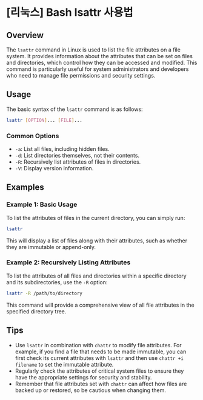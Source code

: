 # [리눅스] Bash lsattr 사용법

## Overview
The `lsattr` command in Linux is used to list the file attributes on a file system. It provides information about the attributes that can be set on files and directories, which control how they can be accessed and modified. This command is particularly useful for system administrators and developers who need to manage file permissions and security settings.

## Usage
The basic syntax of the `lsattr` command is as follows:

```bash
lsattr [OPTION]... [FILE]...
```

### Common Options
- `-a`: List all files, including hidden files.
- `-d`: List directories themselves, not their contents.
- `-R`: Recursively list attributes of files in directories.
- `-V`: Display version information.

## Examples

### Example 1: Basic Usage
To list the attributes of files in the current directory, you can simply run:

```bash
lsattr
```

This will display a list of files along with their attributes, such as whether they are immutable or append-only.

### Example 2: Recursively Listing Attributes
To list the attributes of all files and directories within a specific directory and its subdirectories, use the `-R` option:

```bash
lsattr -R /path/to/directory
```

This command will provide a comprehensive view of all file attributes in the specified directory tree.

## Tips
- Use `lsattr` in combination with `chattr` to modify file attributes. For example, if you find a file that needs to be made immutable, you can first check its current attributes with `lsattr` and then use `chattr +i filename` to set the immutable attribute.
- Regularly check the attributes of critical system files to ensure they have the appropriate settings for security and stability.
- Remember that file attributes set with `chattr` can affect how files are backed up or restored, so be cautious when changing them.